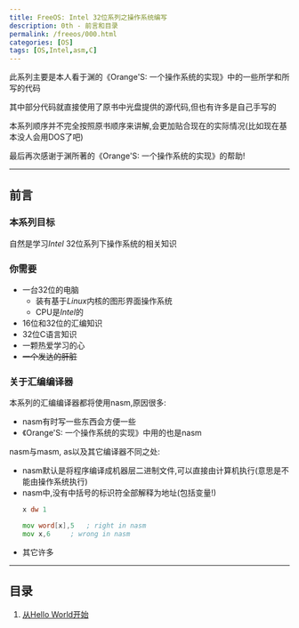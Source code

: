 ```yaml
---
title: FreeOS: Intel 32位系列之操作系统编写
description: 0th - 前言和目录
permalink: /freeos/000.html
categories: [OS]
tags: [OS,Intel,asm,C]
---
```


此系列主要是本人看于渊的《Orange'S: 一个操作系统的实现》中的一些所学和所写的代码

其中部分代码就直接使用了原书中光盘提供的源代码,但也有许多是自己手写的

本系列顺序并不完全按照原书顺序来讲解,会更加贴合现在的实际情况(比如现在基本没人会用DOS了吧)

最后再次感谢于渊所著的《Orange'S: 一个操作系统的实现》的帮助!

---

## 前言

### 本系列目标

自然是学习*Intel* 32位系列下操作系统的相关知识

### 你需要

- 一台32位的电脑
	- 装有基于*Linux*内核的图形界面操作系统
	- CPU是*Intel*的
- 16位和32位的汇编知识
- 32位C语言知识
- 一颗热爱学习的心
- ~~一个发达的肝脏~~

### 关于汇编编译器

本系列的汇编编译器都将使用nasm,原因很多:

- nasm有时写一些东西会方便一些
- 《Orange'S: 一个操作系统的实现》中用的也是nasm

nasm与masm, as以及其它编译器不同之处:

- nasm默认是将程序编译成机器层二进制文件,可以直接由计算机执行(意思是不能由操作系统执行)
- nasm中,没有中括号的标识符全部解释为地址(包括变量!)
	```asm
	x dw 1

	mov word[x],5	; right in nasm
	mov x,6		; wrong in nasm
	```
- 其它许多

---

## 目录

1. [从Hello World开始](./001.html)